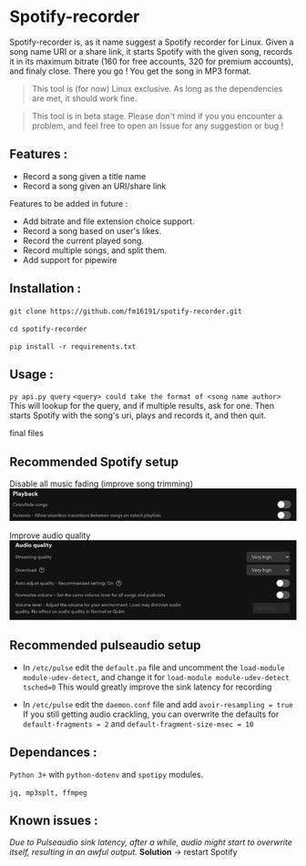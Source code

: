 # Spotify-recorder

Spotify-recorder is, as it name suggest a Spotify recorder for Linux.
Given a song name URI or a share link, it starts Spotify with the given song, records it in its maximum bitrate (160 for free accounts, 320 for premium accounts), and finaly close. There you go ! You get the song in MP3 format.

> This tool is (for now) Linux exclusive. As long as the dependencies are met, it should work fine.

> This tool is in beta stage. Please don't mind if you you encounter a problem, and feel free to open an Issue for any suggestion or bug !

## Features :
- Record a song given a title name
- Record a song given an URI/share link

Features to be added in future :
- Add bitrate and file extension choice support.
- Record a song based on user's likes.
- Record the current played song.
- Record multiple songs, and split them.
- Add support for pipewire

## Installation : 
`git clone https://github.com/fm16191/spotify-recorder.git`

`cd spotify-recorder`

`pip install -r requirements.txt`

## Usage :
`py api.py query`
`<query> could take the format of <song name author>`
This will lookup for the query, and if multiple results, ask for one.
Then starts Spotify with the song's uri, plays and records it, and then quit.

final files

## Recommended Spotify setup

Disable all music fading (improve song trimming)
![spotify_settings_0.png](spotify_settings_0.png)

Improve audio quality
![spotify_settings_1.png](spotify_settings_1.png)


## Recommended pulseaudio setup
- In `/etc/pulse` edit the `default.pa` file and uncomment the `load-module module-udev-detect`, and change it for `load-module module-udev-detect tsched=0`
This would greatly improve the sink latency for recording

- In `/etc/pulse` edit the `daemon.conf` file and add `avoir-resampling = true`
If you still getting audio crackling, you can overwrite the defaults for `default-fragments = 2` and `default-fragment-size-msec = 10`

## Dependances :
`Python 3+` with `python-dotenv` and `spotipy` modules.

`jq, mp3splt, ffmpeg`


## Known issues : 

*Due to Pulseaudio sink latency, after a while, audio might start to overwrite itself, resulting in an awful output.* **Solution** -> restart Spotify
